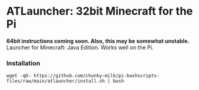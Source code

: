 # ATLauncher: 32bit Minecraft for the Pi
**64bit instructions coming soon. Also, this may be somewhat unstable.** 
Launcher for Minecraft: Java Edition. Works well on the Pi.

### Installation
```
wget -qO- https://github.com/chunky-milk/pi-bashscripts-files/raw/main/atlauncher/install.sh | bash
```

